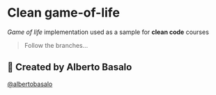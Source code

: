# Clean game-of-life

_Game of life_ implementation used as a sample for **clean code** courses


> Follow the branches...

## 👨 Created by Alberto Basalo

[@albertobasalo](https://twitter.com/albertobasalo)
